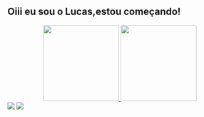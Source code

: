 ## Oiii eu sou o Lucas,estou começando!
<div align="center">
  <a href="https://github.com/luckane">
  <img height="170em" src="https://github-readme-stats.vercel.app/api?username=luckane&show_icons=true&theme=radical&include_all_commits=true&count_private=true"/>
  <img height="170em" src="https://github-readme-stats.vercel.app/api/top-langs/?username=luckane&layout=compact&langs_count=7&theme=dracula"/>
</div>

<div>
  <a href="https://https://www.instagram.com/luuriann/" target="_blank"><img src="https://img.shields.io/badge/-Instagram-%23E4405F?style=for-the-badge&logo=instagram&logoColor=white" target="_blank"></a>
  <a href = "lukkasribeiro8@gamil.com"><img src="https://img.shields.io/badge/-Gmail-%23333?style=for-the-badge&logo=gmail&logoColor=white" target="_blank"></a>
  </div>
